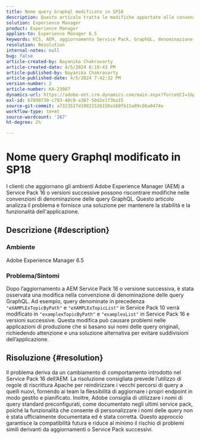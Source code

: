 ```yaml
---
title: Nome query Graphql modificato in SP18
description: Questo articolo tratta le modifiche apportate alle convenzioni di denominazione delle query di GraphQL in seguito a un aggiornamento a AEM Service Pack 16 e versioni successive, che potrebbe influire su Production Application
solution: Experience Manager
product: Experience Manager
applies-to: Experience Manager 6.5
keywords: KCS, AEM, aggiornamento Service Pack, GraphQL, denominazione query, SP16, SP18, impatto produzione, riscrittura Apache
resolution: Resolution
internal-notes: null
bug: false
article-created-by: Nayanika Chakravarty
article-created-date: 4/5/2024 6:10:43 PM
article-published-by: Nayanika Chakravarty
article-published-date: 4/5/2024 7:42:32 PM
version-number: 2
article-number: KA-23987
dynamics-url: https://adobe-ent.crm.dynamics.com/main.aspx?forceUCI=1&pagetype=entityrecord&etn=knowledgearticle&id=861ce2ce-77f3-ee11-904c-6045bd006704
exl-id: b7890730-c783-40c9-a307-50d2e1f3ba15
source-git-commit: a7323527d19821526150a160fb15a09c86a0474e
workflow-type: tm+mt
source-wordcount: '267'
ht-degree: 2%

---
```


# Nome query Graphql modificato in SP18


I clienti che aggiornano gli ambienti Adobe Experience Manager (AEM) a Service Pack 16 o versioni successive possono riscontrare modifiche nelle convenzioni di denominazione delle query GraphQL. Questo articolo analizza il problema e fornisce una soluzione per mantenere la stabilità e la funzionalità dell&#39;applicazione.

## Descrizione {#description}


### Ambiente

Adobe Experience Manager 6.5

### Problema/Sintomi

Dopo l’aggiornamento a AEM Service Pack 16 o versione successiva, è stata osservata una modifica nella convenzione di denominazione delle query GraphQL. Ad esempio, query denominate in precedenza `"eXAMPLExTopicByPath"` e `"eXAMPLExTopicList"` in Service Pack 10 verrà modificato in `"examplexTopicByPath"` e `"examplexList"` in Service Pack 16 e versioni successive. Questa modifica può causare problemi nelle applicazioni di produzione che si basano sui nomi delle query originali, richiedendo attenzione e una soluzione alternativa per evitare suddivisioni dell’applicazione.


## Risoluzione {#resolution}


Il problema deriva da un cambiamento di comportamento introdotto nel Service Pack 16 dell’AEM. La risoluzione consigliata prevede l’utilizzo di regole di riscrittura Apache per reindirizzare i vecchi percorsi di query a quelli nuovi, fornendo ai team la flessibilità di aggiornare i propri endpoint in modo gestito e pianificato. Inoltre, Adobe consiglia di utilizzare i nomi di query standard preconfigurati, come documentato negli ultimi service pack, poiché la funzionalità che consente di personalizzare i nomi delle query non è stata ufficialmente documentata ed è stata corretta. Questo approccio garantisce la compatibilità futura e riduce al minimo il rischio di problemi simili derivanti da aggiornamenti o Service Pack successivi.
